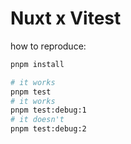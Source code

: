 # Nuxt x Vitest

how to reproduce:

```bash
pnpm install

# it works
pnpm test
# it works
pnpm test:debug:1
# it doesn't
pnpm test:debug:2
```

